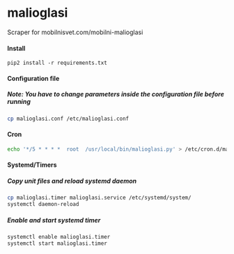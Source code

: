 # malioglasi

Scraper for mobilnisvet.com/mobilni-malioglasi

#### Install

```
pip2 install -r requirements.txt
```

#### Configuration file

##### Note: You have to change parameters inside the configuration file before running

```bash
cp malioglasi.conf /etc/malioglasi.conf
```

#### Cron

```bash
echo '*/5 * * * *  root  /usr/local/bin/malioglasi.py' > /etc/cron.d/malioglasi
```

#### Systemd/Timers

##### Copy unit files and reload systemd daemon

```bash
cp malioglasi.timer malioglasi.service /etc/systemd/system/
systemctl daemon-reload
```

##### Enable and start systemd timer

```bash
systemctl enable malioglasi.timer
systemctl start malioglasi.timer
```
